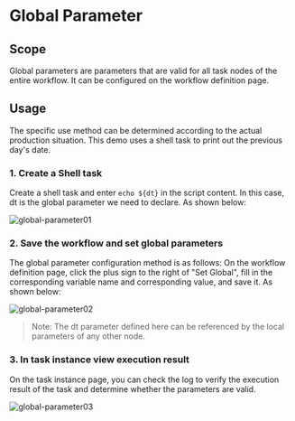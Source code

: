 # Global Parameter

## Scope

Global parameters are parameters that are valid for all task nodes of the entire workflow. It can be configured on the workflow definition page.

## Usage

The specific use method can be determined according to the actual production situation. This demo uses a shell task to print out the previous day's date.

### 1. Create a Shell task

Create a shell task and enter `echo ${dt}` in the script content. In this case, dt is the global parameter we need to declare. As shown below:

![global-parameter01](/img/new_ui/dev/parameter/global_parameter01.png)

### 2. Save the workflow and set global parameters

The global parameter configuration method is as follows: On the workflow definition page, click the plus sign to the right of "Set Global", fill in the corresponding variable name and corresponding value, and save it. As shown below:

![global-parameter02](/img/new_ui/dev/parameter/global_parameter02.png)

> Note: The dt parameter defined here can be referenced by the local parameters of any other node.

### 3. In task instance view execution result

On the task instance page, you can check the log to verify the execution result of the task and determine whether the parameters are valid.

![global-parameter03](/img/new_ui/dev/parameter/global_parameter03.png)
